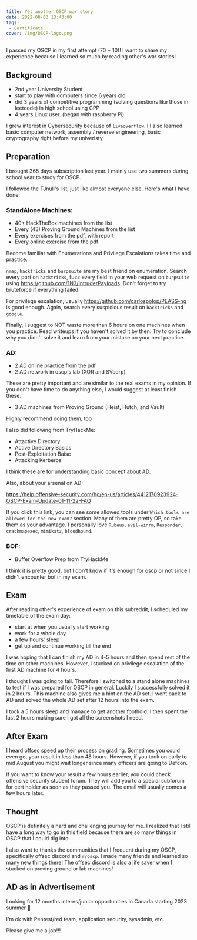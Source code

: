 ```yaml
---
title: Yet another OSCP war story 
date: 2022-08-03 13:43:00
tags:
 - Certificate
cover: /img/OSCP-logo.png
---
```


I passed my OSCP in my first attempt (70 + 10)! I want to share my experience because I learned so much by reading other's war stories!

## Background

- 2nd year University Student
- start to play with computers since 6 years old
- did 3 years of competitive programming (solving questions like those in leetcode) in high school using CPP
- 4 years Linux user. (began with raspberry Pi)


I grew interest in Cybersecurity because of `liveoverflow`. I I also learned basic computer network, assembly / reverse engineering, basic cryptography right before my univeristy.

## Preparation

I brought 365 days subscription last year. I mainly use two summers during school year to study for OSCP.

I followed the TJnull's list, just like almost everyone else. Here's what I have done:

### StandAlone Machines:

- 40+ HackTheBox machines from the list
- Every (43) Proving Ground Machines from the list
- Every exercises from the pdf, with report
- Every online exercise from the pdf

Become familiar with Enumerations and Privilege Escalations takes time and practice.

`nmap`, `hacktricks` and `burpsuite` are my best friend on enumeration. 
Search every port on `hacktricks`, fuzz every field in your web request on `burpsuite` using <https://github.com/1N3/IntruderPayloads>. Don't forget to try bruteforce if everything failed.

For privilege escalation, usually <https://github.com/carlospolop/PEASS-ng> is good enough. Again, search every suspicious result on `hacktricks` and `google`.

Finally, I suggest to NOT waste more than 6 hours on one machines when you practice. Read writeups if you haven't solved it by then. Try to conclude why you didn't solve it and learn from your mistake on your next practice.

### AD:

- 2 AD online practice from the pdf
- 2 AD network in oscp's lab (XOR and SVcorp)

These are pretty important and are similar to the real exams in my opinion.
If you don't have time to do anything else, I would suggest at least finish these.

- 3 AD machines from Proving Ground (Heist, Hutch, and Vault)

Highly recommend doing them, too

I also did following from TryHackMe:

- Attactive Directory
- Active Directory Basics
- Post-Exploitation Baisc
- Attacking Kerberos

I think these are for understanding basic concept about AD.

Also, about your arsenal on AD:

<https://help.offensive-security.com/hc/en-us/articles/4412170923924-OSCP-Exam-Update-01-11-22-FAQ>

If you click this link, you can see some allowed tools under `Which tools are allowed for the new exam?` section. Many of them are pretty OP, so take them as your advantage. I personally love `Rubeus`, `evil-winrm`, `Responder`, `crackmapexec`, `mimikatz`, `bloodhound`.

### BOF:

- Buffer Overflow Prep from TryHackMe

I think it is pretty good, but I don't know if it's enough for oscp or not since I didn't encounter bof in my exam.

## Exam

After reading other's experience of exam on this subreddit, I scheduled my timetable of the exam day:

- start at when you usually start working
- work for a whole day 
- a few hours' sleep
- get up and continue working till the end

I was hoping that I can finish my AD in 4-5 hours and then spend rest of the time on other machines.
However, I stucked on privilege escalation of the first AD machine for 4 hours.

I thought I was going to fail. Therefore I switched to a stand alone machines to test if I was prepared for OSCP in general. Luckily I successfully solved it in 2 hours. This machine also gives me a hint on the AD set. I went back to AD and solved the whole AD set after 12 hours into the exam.

I took a 5 hours sleep and manage to get another foothold. I then spent the last 2 hours making sure I got all the screenshots I need.

## After Exam

I heard offsec speed up their process on grading. Sometimes you could even get your result in less than 48 hours. However, if you took on early to mid August you might wait longer since many officers are going to Defcon.

If you want to know your result a few hours earlier, you could check offensive security student forum. They will add you to a special subforum for cert holder as soon as they passed you. The email will usually comes a few hours later.

## Thought

OSCP is definitely a hard  and challenging journey for me. I realized that I still have a long way to go in this field because there are so many things in OSCP that I could dig into. 

I also want to thanks the communities that I frequent during my OSCP, specifically offsec discord and `r/oscp`. I made many friends and learned so many new things there! The offsec discord is also a life saver when I stucked on proving ground or lab machines!

## AD as in Advertisement

Looking for 12 months interns/junior opportunities in Canada starting 2023 summer 👀

I'm ok with Pentest/red team, application security, sysadmin, etc.

Please give me a job!!!